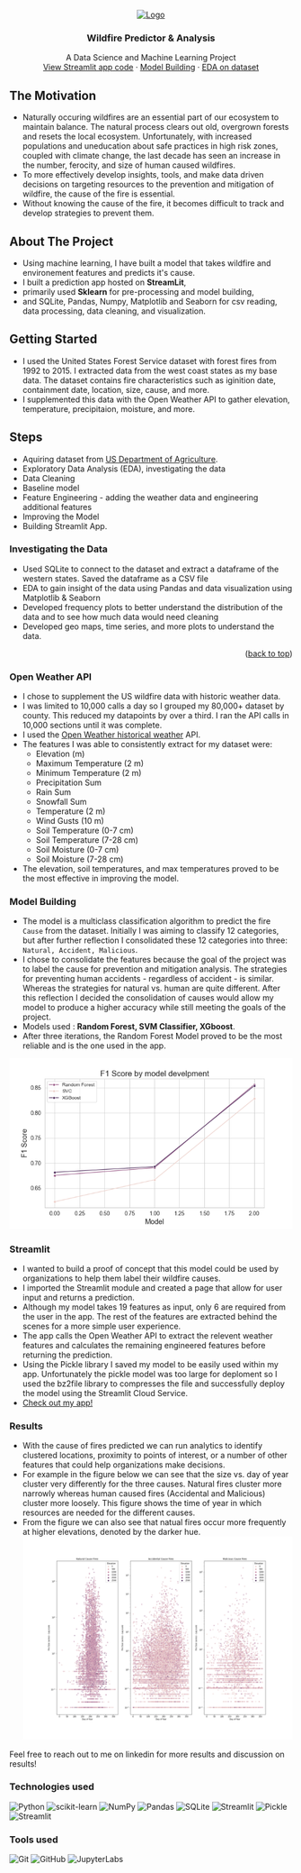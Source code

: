 <div id="top"></div>

<!-- PROJECT LOGO -->
<br />
<div align="center">
  <a href="https://github.com/HalleypC">
    <img src="https://cdn-icons-png.flaticon.com/512/3043/3043608.png" alt="Logo" width="80" height="80"/> 
  </a>
<h3 align="center">Wildfire Predictor & Analysis</h3>
  <p align="center">
    A Data Science and Machine Learning Project
    <br />
    <a href="https://github.com/HalleypC/Wildfire-Predictor/blob/main/src/scripts/app.py">View Streamlit app code</a>
    ·
    <a href="https://github.com/HalleypC/Wildfire-Predictor/blob/main/src/notebooks/6\)%20Model_2.ipynb"> Model Building</a>
    ·
    <a href="https://github.com/HalleypC/Wildfire-Predictor/blob/main/src/notebooks/1\)%20EDA.ipynb">EDA on dataset</a>
  </p>
</div>


<!-- ABOUT THE PROJECT -->
## The Motivation
* Naturally occuring wildfires are an essential part of our ecosystem to maintain balance. The natural process clears out old, overgrown forests and resets the local ecosystem. Unfortunately, with increased populations and uneducation about safe practices in high risk zones, coupled with climate change, the last decade has seen an increase in the number, ferocity, and size of human caused wildfires. 
* To more effectively develop insights, tools, and make data driven decisions on targeting resources to the prevention and mitigation of wildfire, the cause of the fire is essential. 
* Without knowing the cause of the fire, it becomes difficult to track and develop strategies to prevent them. 

## About The Project
* Using machine learning, I have built a model that takes wildfire and environement features and predicts it's cause.
* I built a prediction app hosted on **StreamLit**,
* primarily used **Sklearn** for pre-processing and model building,
* and SQLite, Pandas, Numpy, Matplotlib and Seaborn for csv reading, data processing, data cleaning, and visualization.

<!-- GETTING STARTED -->
## Getting Started
* I used the United States Forest Service dataset with forest fires from 1992 to 2015. I extracted data from the west coast states as my base data. The dataset contains fire characteristics such as iginition date, containment date, location, size, cause, and more. 
* I supplemented this data with the Open Weather API to gather elevation, temperature, precipitaion, moisture, and more. 

<!-- USAGE EXAMPLES -->
## Steps
* Aquiring dataset from [US Department of Agriculture](https://www.fs.usda.gov/rds/archive/catalog/RDS-2013-0009.4).
* Exploratory Data Analysis (EDA), investigating the data
* Data Cleaning
* Baseline model
* Feature Engineering - adding the weather data and engineering additional features
* Improving the Model
* Building Streamlit App.

### Investigating the Data
* Used SQLite to connect to the dataset and extract a dataframe of the western states. Saved the dataframe as a CSV file
* EDA to gain insight of the data using Pandas and data visualization using Matplotlib & Seaborn
* Developed frequency plots to better understand the distribution of the data and to see how much data would need cleaning
* Developed geo maps, time series, and more plots to understand the data.

<p align="right">(<a href="#top">back to top</a>)</p> 

### Open Weather API
* I chose to supplement the US wildfire data with historic weather data.
* I was limited to 10,000 calls a day so I grouped my 80,000+ dataset by county. This reduced my datapoints by over a third. I ran the API calls in 10,000 sections until it was complete. 
* I used the [Open Weather historical weather](https://open-meteo.com/en/docs/historical-weather-api) API.
* The features I was able to consistently extract for my dataset were:
    * Elevation (m)
    * Maximum Temperature (2 m)
    * Minimum Temperature (2 m)
    * Precipitation Sum
    * Rain Sum
    * Snowfall Sum
    * Temperature (2 m)
    * Wind Gusts (10 m)
    * Soil Temperature (0-7 cm)
    * Soil Temperature (7-28 cm)
    * Soil Moisture (0-7 cm)
    * Soil Moisture (7-28 cm)
* The elevation, soil temperatures, and max temperatures proved to be the most effective in improving the model. 

### Model Building 
* The model is a multiclass classification algorithm to predict the fire `Cause` from the dataset. Initially I was aiming to classify 12 categories, but after further reflection I consolidated these 12 categories into three: `Natural, Accident, Malicious`.
* I chose to consolidate the features because the goal of the project was to label the cause for prevention and mitigation analysis. The strategies for preventing human accidents - regardless of accident - is similar. Whereas the strategies for natural vs. human are quite different. After this reflection I decided the consolidation of causes would allow my model to produce a higher accuracy while still meeting the goals of the project.
* Models used : **Random Forest, SVM Classifier, XGboost**.
* After three iterations, the Random Forest Model proved to be the most reliable and is the one used in the app.

![results](./output/figures/Result_F1.png)

### Streamlit
* I wanted to build a proof of concept that this model could be used by organizations to help them label their wildfire causes. 
* I imported the Streamlit module and created a page that allow for user input and returns a prediction.
* Although my model takes 19 features as input, only 6 are required from the user in the app. The rest of the features are extracted behind the scenes for a more simple user experience. 
* The app calls the Open Weather API to extract the relevent weather features and calculates the remaining engineered features before returning the prediction. 
* Using the Pickle library I saved my model to be easily used within my app. Unfortunately the pickle model was too large for deploment so I used the bz2file library to compresses the file and successfully deploy the model using the Streamlit Cloud Service.
* [Check out my app!](https://halleypc-wildfire-predictor-srcscriptsapp-93qsj3.streamlit.app/)

### Results
* With the cause of fires predicted we can run analytics to identify clustered locations, proximity to points of interest, or a number of other features that could help organizations make decisions. 
* For example in the figure below we can see that the size vs. day of year cluster very differently for the three causes. Natural fires cluster more narrowly whereas human caused fires (Accidental and Malicious) cluster more loosely. This figure shows the time of year in which resources are needed for the different causes. 
* From the figure we can also see that natual fires occur more frequently at higher elevations, denoted by the darker hue. 
![results_map](./output/figures/Result_SizevsDOY2.png)

Feel free to reach out to me on linkedin for more results and discussion on results!

### **Technologies used**
![Python](https://img.shields.io/badge/python-3670A0?style=for-the-badge&logo=python&logoColor=ffdd54)
![scikit-learn](https://img.shields.io/badge/scikit--learn-%23F7931E.svg?style=for-the-badge&logo=scikit-learn&logoColor=white)
![NumPy](https://img.shields.io/badge/numpy-%23013243.svg?style=for-the-badge&logo=numpy&logoColor=white)
![Pandas](https://img.shields.io/badge/pandas-%23150458.svg?style=for-the-badge&logo=pandas&logoColor=white)
![SQLite](https://img.shields.io/badge/SQLite-%23F7931E.svg?style=for-the-badge&logo=sqlite&logoColor=white)
![Streamlit](https://img.shields.io/badge/Streamlit-%23000.svg?style=for-the-badge&logo=streamlit&logoColor=white)
![Pickle](https://img.shields.io/badge/Pickle-%FF2a2a.svg?style=for-the-badge&logoColor=white)
![Streamlit](https://img.shields.io/badge/Seaborn-%23000.svg?style=for-the-badge&logo=seaborn&logoColor=white)


### **Tools used**
![Git](https://img.shields.io/badge/git-%23F05033.svg?style=for-the-badge&logo=git&logoColor=white)
![GitHub](https://img.shields.io/badge/github-%23121011.svg?style=for-the-badge&logo=github&logoColor=white)
![JupyterLabs](https://img.shields.io/badge/Jupyter--Labs-%23121011.svg?style=for-the-badge&logo=jupyter&logoColor=white)